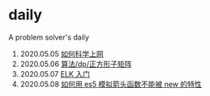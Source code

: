 # daily

A problem solver's daily

1. 2020.05.05 [如何科学上网](https://github.com/xiaoming2028/FreePAC)
2. 2020.05.06 [算法/dp/正方形子矩阵](./algorithm/leetcode/正方形子矩阵.md)
3. 2020.05.07 [ELK 入门](./notes/elk入门.md)
4. 2020.05.08 [如何用 es5 模拟箭头函数不能被 new 的特性](https://github.com/azl397985856/fe-interview/issues/123#issuecomment-625060762)

